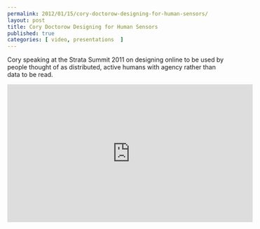 ```yaml
---
permalink: 2012/01/15/cory-doctorow-designing-for-human-sensors/
layout: post
title: Cory Doctorow Designing for Human Sensors
published: true 
categories: [ video, presentations  ]
---
```


Cory speaking at the Strata Summit 2011 on designing online to be used by people thought of 
as distributed, active humans with agency rather than data to be read.

<iframe width="560" height="315" src="https://www.youtube.com/embed/DVqQ-5najXA" frameborder="0" allowfullscreen></iframe>

